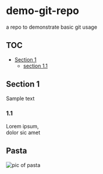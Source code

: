 # demo-git-repo
a repo to demonstrate basic git usage

## TOC
* [Section 1](#section-1)
	* [section 1.1](#section-1.1)


## Section 1
Sample text
### 1.1
Lorem ipsum,   
dolor sic amet

## Pasta
![pic of pasta](https://www.bing.com/images/search?view=detailV2&ccid=%2fp3aKyA%2b&id=37446D311CC301F2F68D7FBCB42467A4777F7099&thid=OIP._p3aKyA-N9PsHDkco73w8wHaKZ&mediaurl=https%3a%2f%2fi1.wp.com%2fwww.sugarlovespices.com%2fwp-content%2fuploads%2f2015%2f03%2fpasta.jpg&cdnurl=https%3a%2f%2fth.bing.com%2fth%2fid%2fR.fe9dda2b203e37d3ec1c391ca3bdf0f3%3frik%3dmXB%252fd6RnJLS8fw%26pid%3dImgRaw%26r%3d0&exph=2347&expw=1672&q=pasta&simid=608044279992428210&FORM=IRPRST&ck=D0503FA8D071658663695C60B535B102&selectedIndex=0&ajaxhist=0&ajaxserp=0)

